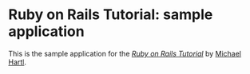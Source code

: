 # Ruby on Rails Tutorial: sample application

This is the sample application for the [*Ruby on Rails Tutorial*](http://railstutorial.org/) 
by [Michael Hartl](http://michaelhartl.com/).